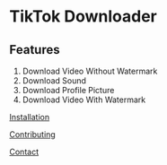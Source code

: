 # TikTok Downloader

## Features
1. Download Video Without Watermark
2. Download Sound
3. Download Profile Picture
4. Download Video With Watermark

[Installation](installation.md)

[Contributing](contributing.md)


[Contact](mailto:caio697@protonmail.com)
